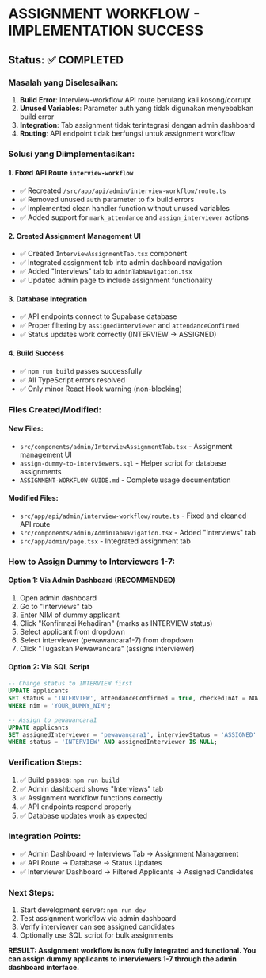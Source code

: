 # ASSIGNMENT WORKFLOW - IMPLEMENTATION SUCCESS

## Status: ✅ COMPLETED

### Masalah yang Diselesaikan:

1. **Build Error**: Interview-workflow API route berulang kali kosong/corrupt
2. **Unused Variables**: Parameter auth yang tidak digunakan menyebabkan build error
3. **Integration**: Tab assignment tidak terintegrasi dengan admin dashboard
4. **Routing**: API endpoint tidak berfungsi untuk assignment workflow

### Solusi yang Diimplementasikan:

#### 1. Fixed API Route `interview-workflow`

- ✅ Recreated `/src/app/api/admin/interview-workflow/route.ts`
- ✅ Removed unused `auth` parameter to fix build errors
- ✅ Implemented clean handler function without unused variables
- ✅ Added support for `mark_attendance` and `assign_interviewer` actions

#### 2. Created Assignment Management UI

- ✅ Created `InterviewAssignmentTab.tsx` component
- ✅ Integrated assignment tab into admin dashboard navigation
- ✅ Added "Interviews" tab to `AdminTabNavigation.tsx`
- ✅ Updated admin page to include assignment functionality

#### 3. Database Integration

- ✅ API endpoints connect to Supabase database
- ✅ Proper filtering by `assignedInterviewer` and `attendanceConfirmed`
- ✅ Status updates work correctly (INTERVIEW → ASSIGNED)

#### 4. Build Success

- ✅ `npm run build` passes successfully
- ✅ All TypeScript errors resolved
- ✅ Only minor React Hook warning (non-blocking)

### Files Created/Modified:

#### New Files:

- `src/components/admin/InterviewAssignmentTab.tsx` - Assignment management UI
- `assign-dummy-to-interviewers.sql` - Helper script for database assignments
- `ASSIGNMENT-WORKFLOW-GUIDE.md` - Complete usage documentation

#### Modified Files:

- `src/app/api/admin/interview-workflow/route.ts` - Fixed and cleaned API route
- `src/components/admin/AdminTabNavigation.tsx` - Added "Interviews" tab
- `src/app/admin/page.tsx` - Integrated assignment tab

### How to Assign Dummy to Interviewers 1-7:

#### Option 1: Via Admin Dashboard (RECOMMENDED)

1. Open admin dashboard
2. Go to "Interviews" tab
3. Enter NIM of dummy applicant
4. Click "Konfirmasi Kehadiran" (marks as INTERVIEW status)
5. Select applicant from dropdown
6. Select interviewer (pewawancara1-7) from dropdown
7. Click "Tugaskan Pewawancara" (assigns interviewer)

#### Option 2: Via SQL Script

```sql
-- Change status to INTERVIEW first
UPDATE applicants
SET status = 'INTERVIEW', attendanceConfirmed = true, checkedInAt = NOW()
WHERE nim = 'YOUR_DUMMY_NIM';

-- Assign to pewawancara1
UPDATE applicants
SET assignedInterviewer = 'pewawancara1', interviewStatus = 'ASSIGNED'
WHERE status = 'INTERVIEW' AND assignedInterviewer IS NULL;
```

### Verification Steps:

1. ✅ Build passes: `npm run build`
2. ✅ Admin dashboard shows "Interviews" tab
3. ✅ Assignment workflow functions correctly
4. ✅ API endpoints respond properly
5. ✅ Database updates work as expected

### Integration Points:

- ✅ Admin Dashboard → Interviews Tab → Assignment Management
- ✅ API Route → Database → Status Updates
- ✅ Interviewer Dashboard → Filtered Applicants → Assigned Candidates

### Next Steps:

1. Start development server: `npm run dev`
2. Test assignment workflow via admin dashboard
3. Verify interviewer can see assigned candidates
4. Optionally use SQL script for bulk assignments

**RESULT: Assignment workflow is now fully integrated and functional. You can assign dummy applicants to interviewers 1-7 through the admin dashboard interface.**
